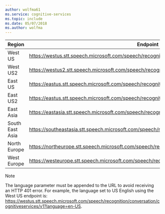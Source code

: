 ```yaml
---
author: wolfma61
ms.service: cognitive-services
ms.topic: include
ms.date: 05/07/2018
ms.author: wolfma
---
```


| Region | Endpoint |
|--------|----------|
| West US | https://westus.stt.speech.microsoft.com/speech/recognition/conversation/cognitiveservices/v1 |
| West US2 | https://westus2.stt.speech.microsoft.com/speech/recognition/conversation/cognitiveservices/v1 |
| East US | https://eastus.stt.speech.microsoft.com/speech/recognition/conversation/cognitiveservices/v1 |
| East US2 | https://eastus.stt.speech.microsoft.com/speech/recognition/conversation/cognitiveservices/v1 |
| East Asia | https://eastasia.stt.speech.microsoft.com/speech/recognition/conversation/cognitiveservices/v1 |
| South East Asia | https://southeastasia.stt.speech.microsoft.com/speech/recognition/conversation/cognitiveservices/v1 |
| North Europe | https://northeurope.stt.speech.microsoft.com/speech/recognition/conversation/cognitiveservices/v1 |
| West Europe | https://westeurope.stt.speech.microsoft.com/speech/recognition/conversation/cognitiveservices/v1 |


> [!NOTE]
> The language parameter must be appended to the URL to avoid receiving an HTTP 401 error. For example, the language set to US English using the West US endpoint is: https://westus.stt.speech.microsoft.com/speech/recognition/conversation/cognitiveservices/v1?language=en-US.
